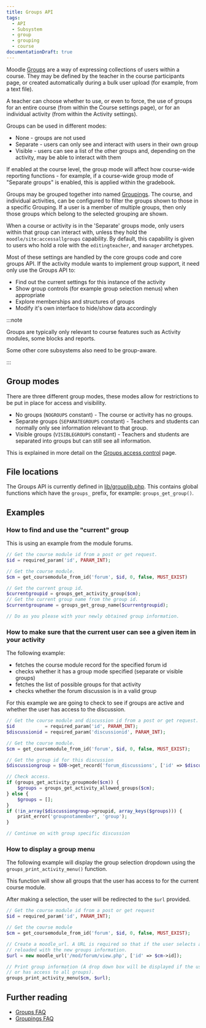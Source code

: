 ```yaml
---
title: Groups API
tags:
  - API
  - Subsystem
  - group
  - grouping
  - course
documentationDraft: true
---
```


Moodle [Groups](https://docs.moodle.org/en/Groups) are a way of expressing collections of users within a course. They may be defined by the teacher in the course participants page, or created automatically during a bulk user upload (for example, from a text file).

A teacher can choose whether to use, or even to force, the use of groups for an entire course (from within the Course settings page), or for an individual activity (from within the Activity settings).

Groups can be used in different modes:

- None - groups are not used
- Separate - users can only see and interact with users in their own group
- Visible - users can see a list of the other groups and, depending on the activity, may be able to interact with them

If enabled at the course level, the group mode will affect how course-wide reporting functions - for example, if a course-wide group mode of "Separate groups" is enabled, this is applied within the gradebook.

Groups may be grouped together into named [Groupings](https://docs.moodle.org/en/Groupings). The course, and individual activities, can be configured to filter the groups shown to those in a specific Grouping. If a user is a member of multiple groups, then only those groups which belong to the selected grouping are shown.

When a course or activity is in the 'Separate' groups mode, only users within that group can interact with, unless they hold the `moodle/site:accessallgroups` capability. By default, this capability is given to users who hold a role with the `editingteacher`, and `manager` archetypes.

Most of these settings are handled by the core groups code and core groups API. If the activity module wants to implement group support, it need only use the Groups API to:

- Find out the current settings for this instance of the activity
- Show group controls (for example group selection menus) when appropriate
- Explore memberships and structures of groups
- Modify it's own interface to hide/show data accordingly

:::note

Groups are typically only relevant to course features such as Activity modules, some blocks and reports.

Some other core subsystems also need to be group-aware.

:::

## Group modes

There are three different group modes, these modes allow for restrictions to be put in place for access and visibility.

- No groups (`NOGROUPS` constant) - The course or activity has no groups.
- Separate groups (`SEPARATEGROUPS` constant) - Teachers and students can normally only see information relevant to that group.
- Visible groups (`VISIBLEGROUPS` constant) - Teachers and students are separated into groups but can still see all information.

This is explained in more detail on the [Groups access control](https://docs.moodle.org/dev/Groups_access_control) page.

## File locations

The Groups API is currently defined in [lib/grouplib.php](https://github.com/moodle/moodle/blob/master/lib/grouplib.php). This contains global functions which have the `groups_` prefix, for example: `groups_get_group()`.

## Examples

### How to find and use the "current" group

This is using an example from the module forums.

```php
// Get the course module id from a post or get request.
$id = required_param('id', PARAM_INT);

// Get the course module.
$cm = get_coursemodule_from_id('forum', $id, 0, false, MUST_EXIST)

// Get the current group id.
$currentgroupid = groups_get_activity_group($cm);
// Get the current group name from the group id.
$currentgroupname = groups_get_group_name($currentgroupid);

// Do as you please with your newly obtained group information.
```

### How to make sure that the current user can see a given item in your activity

The following example:

- fetches the course module record for the specified forum id
- checks whether it has a group mode specified (separate or visible groups)
- fetches the list of possible groups for that activity
- checks whether the forum discussion is in a valid group

For this example we are going to check to see if groups are active and whether the user has access to the discussion.

```php
// Get the course module and discussion id from a post or get request.
$id           = required_param('id', PARAM_INT);
$discussionid = required_param('discussionid', PARAM_INT);

// Get the course module.
$cm = get_coursemodule_from_id('forum', $id, 0, false, MUST_EXIST);

// Get the group id for this discussion
$discussiongroup = $DB->get_record('forum_discussions', ['id' => $discussionid], groupid);

// Check access.
if (groups_get_activity_groupmode($cm)) {
    $groups = groups_get_activity_allowed_groups($cm);
} else {
    $groups = [];
}
if (!in_array($discussiongroup->groupid, array_keys($groups))) {
    print_error('groupnotamember', 'group');
}

// Continue on with group specific discussion
```

### How to display a group menu

The following example will display the group selection dropdown using the `groups_print_activity_menu()` function.

This function will show all groups that the user has access to for the current course module.

After making a selection, the user will be redirected to the `$url` provided.

```php
// Get the course module id from a post or get request
$id = required_param('id', PARAM_INT);

// Get the course module
$cm = get_coursemodule_from_id('forum', $id, 0, false, MUST_EXIST);

// Create a moodle_url. A URL is required so that if the user selects a different group, the page can be
// reloaded with the new groups information.
$url = new moodle_url('/mod/forum/view.php', ['id' => $cm->id]);

// Print group information (A drop down box will be displayed if the user is a member of more than one group,
// or has access to all groups).
groups_print_activity_menu($cm, $url);
```

## Further reading

- [Groups FAQ](https://docs.moodle.org/en/Groups_FAQ)
- [Groupings FAQ](https://docs.moodle.org/en/Groupings_FAQ)
